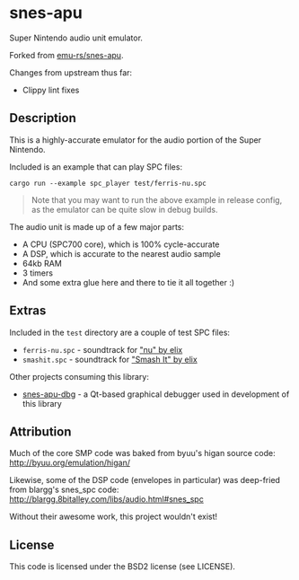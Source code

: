 # snes-apu 
Super Nintendo audio unit emulator.

Forked from [emu-rs/snes-apu](https://github.com/emu-rs/snes-apu).

Changes from upstream thus far:
* Clippy lint fixes

## Description
This is a highly-accurate emulator for the audio portion of the Super Nintendo.

Included is an example that can play SPC files:

`cargo run --example spc_player test/ferris-nu.spc`

> Note that you may want to run the above example in release config, as the emulator can be quite slow in debug builds.

The audio unit is made up of a few major parts:
- A CPU (SPC700 core), which is 100% cycle-accurate
- A DSP, which is accurate to the nearest audio sample
- 64kb RAM
- 3 timers
- And some extra glue here and there to tie it all together :)

## Extras
Included in the `test` directory are a couple of test SPC files:
- `ferris-nu.spc` - soundtrack for ["nu" by elix](https://www.youtube.com/watch?v=wi-NxM1EaXM)
- `smashit.spc` - soundtrack for ["Smash It" by elix](https://www.youtube.com/watch?v=di_MnKNDfm0)

Other projects consuming this library:
- [snes-apu-dbg](https://github.com/yupferris/snes-apu-dbg) - a Qt-based graphical debugger used in development of this library

## Attribution
Much of the core SMP code was baked from byuu's higan source code: http://byuu.org/emulation/higan/

Likewise, some of the DSP code (envelopes in particular) was deep-fried from blargg's snes_spc code: http://blargg.8bitalley.com/libs/audio.html#snes_spc

Without their awesome work, this project wouldn't exist!

## License
This code is licensed under the BSD2 license (see LICENSE).
